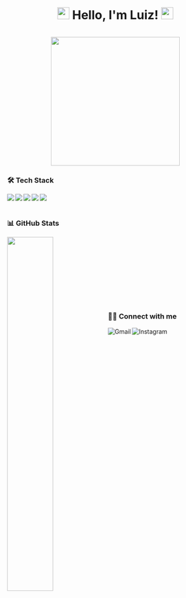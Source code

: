 <h1 align="center">
  <img src="https://media.giphy.com/media/hvRJCLFzcasrR4ia7z/giphy.gif" width="28">
  Hello, I'm Luiz! 
 <img src="https://media.giphy.com/media/hvRJCLFzcasrR4ia7z/giphy.gif" width="28">
 <br>
 <br>
  <img src="https://media.giphy.com/media/qgQUggAC3Pfv687qPC/giphy.gif" width="300">
 
</h1>

### 🛠️ Tech Stack
<div>
<img align="left" src="https://img.shields.io/badge/javascript%20-%23323330.svg?&style=for-the-badge&logo=javascript&logoColor=%23F7DF1E" />
<img align="left" src="https://img.shields.io/badge/mysql-%234479A1.svg?&style=for-the-badge&logo=mysql&logoColor=white" />
<img align="left" src="https://img.shields.io/badge/docker-%23326CE5.svg?style=for-the-badge&logo=docker&logoColor=white" />
<img align="left" src="https://img.shields.io/badge/react%20-%2320232a.svg?&style=for-the-badge&logo=react&logoColor=%2361DAFB" />
<img align="left" src="https://img.shields.io/badge/laravel%20-%23FF2D20.svg?&style=for-the-badge&logo=laravel&logoColor=white" />
<br>

#
### 📊 GitHub Stats
<!-- GitHub Stats -->
<img align="left" width="46%" src="https://github-readme-stats.vercel.app/api?username=m3nininho" />
<br>
<br>
<br>
<br>
<br>
<br>
<br>
<br>


<!-- Social Media Links -->
#
### 🙋‍♂️ Connect with me
<a href="mailto:luizmenino22@gmail.com">
  <img align="left" alt="Gmail" title="Gmail" src="https://img.shields.io/badge/Gmail-D14836?style=for-the-badge&logo=gmail&logoColor=white"/>
</a>
<a href="https://www.instagram.com/_luizmenino/">
  <img align="left" alt="Instagram" title="Instagram" src="https://img.shields.io/badge/instagram-%23E4405F.svg?style=for-the-badge&logo=instagram&logoColor=white"/>
</a>
<br>
